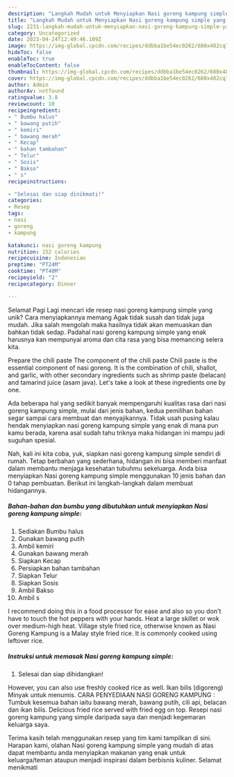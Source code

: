 ```yaml
---
description: "Langkah Mudah untuk Menyiapkan Nasi goreng kampung simple yang Enak, Mantap"
title: "Langkah Mudah untuk Menyiapkan Nasi goreng kampung simple yang Enak, Mantap"
slug: 2231-langkah-mudah-untuk-menyiapkan-nasi-goreng-kampung-simple-yang-enak-mantap
category: Uncategorized
date: 2023-04-24T12:49:46.109Z
image: https://img-global.cpcdn.com/recipes/ddbba1be54ec0262/680x482cq70/nasi-goreng-kampung-simple-foto-resep-utama.jpg
hideToc: false
enableToc: true
enableTocContent: false
thumbnail: https://img-global.cpcdn.com/recipes/ddbba1be54ec0262/680x482cq70/nasi-goreng-kampung-simple-foto-resep-utama.jpg
cover: https://img-global.cpcdn.com/recipes/ddbba1be54ec0262/680x482cq70/nasi-goreng-kampung-simple-foto-resep-utama.jpg
author: Admin
authorAv: notfound
ratingvalue: 3.8
reviewcount: 10
recipeingredient:
- " Bumbu halus"
- " bawang putih"
- " kemiri"
- " bawang merah"
- " Kecap"
- " bahan tambahan"
- " Telur"
- " Sosis"
- " Bakso"
- " s"
recipeinstructions:

- "Selesai dan siap dinikmati!"
categories:
- Resep
tags:
- nasi
- goreng
- kampung

katakunci: nasi goreng kampung 
nutrition: 152 calories
recipecuisine: Indonesian
preptime: "PT24M"
cooktime: "PT40M"
recipeyield: "2"
recipecategory: Dinner

---
```



Selamat Pagi Lagi mencari ide resep nasi goreng kampung simple yang unik? Cara menyiapkannya memang Agak tidak susah dan tidak juga mudah. Jika salah mengolah maka hasilnya tidak akan memuaskan dan bahkan tidak sedap. Padahal nasi goreng kampung simple yang enak harusnya kan mempunyai aroma dan cita rasa yang bisa memancing selera kita.


Prepare the chili paste The component of the chili paste Chili paste is the essential component of nasi goreng. It is the combination of chili, shallot, and garlic, with other secondary ingredients such as shrimp paste (belacan) and tamarind juice (asam java). Let&#39;s take a look at these ingredients one by one.

Ada beberapa hal yang sedikit banyak mempengaruhi kualitas rasa dari nasi goreng kampung simple, mulai dari jenis bahan, kedua pemilihan bahan segar sampai cara membuat dan menyajikannya. Tidak usah pusing kalau hendak menyiapkan nasi goreng kampung simple yang enak di mana pun kamu berada, karena asal sudah tahu triknya maka hidangan ini mampu jadi suguhan spesial.


Nah, kali ini kita coba, yuk, siapkan nasi goreng kampung simple sendiri di rumah. Tetap berbahan yang sederhana, hidangan ini bisa memberi manfaat dalam membantu menjaga kesehatan tubuhmu sekeluarga. Anda bisa menyiapkan Nasi goreng kampung simple menggunakan 10 jenis bahan dan 0 tahap pembuatan. Berikut ini langkah-langkah dalam membuat hidangannya.

<!--inarticleads1-->

##### Bahan-bahan dan bumbu yang dibutuhkan untuk menyiapkan Nasi goreng kampung simple:

1. Sediakan  Bumbu halus
1. Gunakan  bawang putih
1. Ambil  kemiri
1. Gunakan  bawang merah
1. Siapkan  Kecap
1. Persiapkan  bahan tambahan
1. Siapkan  Telur
1. Siapkan  Sosis
1. Ambil  Bakso
1. Ambil  s


I recommend doing this in a food processor for ease and also so you don&#39;t have to touch the hot peppers with your hands. Heat a large skillet or wok over medium-high heat. Village style fried rice, otherwise known as Nasi Goreng Kampung is a Malay style fried rice. It is commonly cooked using leftover rice. 

<!--inarticleads2-->

##### Instruksi untuk memasak Nasi goreng kampung simple:


1. Selesai dan siap dihidangkan!

However, you can also use freshly cooked rice as well. Ikan bilis (digoreng) Minyak untuk menumis. CARA PENYEDIAAN NASI GORENG KAMPUNG : Tumbuk kesemua bahan iaitu bawang merah, bawang putih, cili api, belacan dan ikan bilis. Delicious fried rice served with fried egg on top. Resepi nasi goreng kampung yang simple daripada saya dan menjadi kegemaran keluarga saya. 

Terima kasih telah menggunakan resep yang tim kami tampilkan di sini. Harapan kami, olahan Nasi goreng kampung simple yang mudah di atas dapat membantu anda menyiapkan makanan yang enak untuk keluarga/teman ataupun menjadi inspirasi dalam berbisnis kuliner. Selamat menikmati
